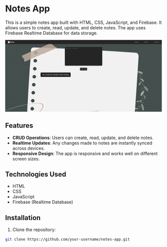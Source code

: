 # Notes App

This is a simple notes app built with HTML, CSS, JavaScript, and Firebase. It allows users to create, read, update, and delete notes. The app uses Firebase Realtime Database for data storage.

![Screenshot](notesSS.png)


## Features
- **CRUD Operations**: Users can create, read, update, and delete notes.
- **Realtime Updates**: Any changes made to notes are instantly synced across devices.
- **Responsive Design**: The app is responsive and works well on different screen sizes.

## Technologies Used

- HTML
- CSS
- JavaScript
- Firebase (Realtime Database)

## Installation

1. Clone the repository:

```bash
git clone https://github.com/your-username/notes-app.git
